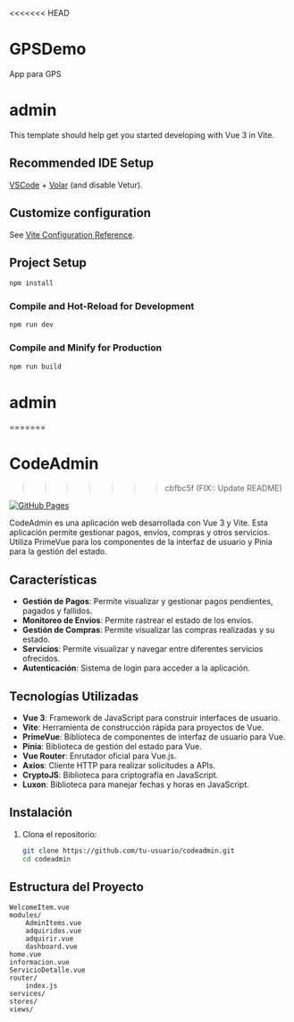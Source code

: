 <<<<<<< HEAD
# GPSDemo
App para GPS
# admin

This template should help get you started developing with Vue 3 in Vite.

## Recommended IDE Setup

[VSCode](https://code.visualstudio.com/) + [Volar](https://marketplace.visualstudio.com/items?itemName=Vue.volar) (and disable Vetur).

## Customize configuration

See [Vite Configuration Reference](https://vitejs.dev/config/).

## Project Setup

```sh
npm install
```

### Compile and Hot-Reload for Development

```sh
npm run dev
```

### Compile and Minify for Production

```sh
npm run build
```
# admin
=======
# CodeAdmin
>>>>>>> cbfbc5f (FIX:: Update README)

[![GitHub Pages](https://img.shields.io/badge/GitHub-Pages-blue?logo=github)](https://albertoprieto.github.io/VueCrud/)

CodeAdmin es una aplicación web desarrollada con Vue 3 y Vite. Esta aplicación permite gestionar pagos, envíos, compras y otros servicios. Utiliza PrimeVue para los componentes de la interfaz de usuario y Pinia para la gestión del estado.

## Características

- **Gestión de Pagos**: Permite visualizar y gestionar pagos pendientes, pagados y fallidos.
- **Monitoreo de Envíos**: Permite rastrear el estado de los envíos.
- **Gestión de Compras**: Permite visualizar las compras realizadas y su estado.
- **Servicios**: Permite visualizar y navegar entre diferentes servicios ofrecidos.
- **Autenticación**: Sistema de login para acceder a la aplicación.

## Tecnologías Utilizadas

- **Vue 3**: Framework de JavaScript para construir interfaces de usuario.
- **Vite**: Herramienta de construcción rápida para proyectos de Vue.
- **PrimeVue**: Biblioteca de componentes de interfaz de usuario para Vue.
- **Pinia**: Biblioteca de gestión del estado para Vue.
- **Vue Router**: Enrutador oficial para Vue.js.
- **Axios**: Cliente HTTP para realizar solicitudes a APIs.
- **CryptoJS**: Biblioteca para criptografía en JavaScript.
- **Luxon**: Biblioteca para manejar fechas y horas en JavaScript.

## Instalación

1. Clona el repositorio:
   ```sh
   git clone https://github.com/tu-usuario/codeadmin.git
   cd codeadmin

## Estructura del Proyecto

    WelcomeItem.vue
    modules/
        AdminItems.vue
        adquiridos.vue
        adquirir.vue
        dashboard.vue
    home.vue
    informacion.vue
    ServicioDetalle.vue
    router/
        index.js
    services/
    stores/
    views/